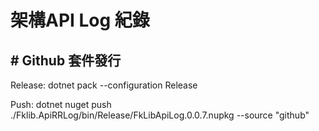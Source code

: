# 架構API Log 紀錄

## # Github 套件發行
Release:
dotnet pack --configuration Release

Push:
dotnet nuget push ./Fklib.ApiRRLog/bin/Release/FkLibApiLog.0.0.7.nupkg --source "github"

